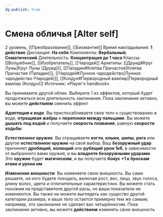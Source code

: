 ```yaml
---
dg-publish: true
---
```

# Смена обличья [Alter self]
2 уровень, [[Преобразование]], [[Биомантия]]
Время накладывания: **1 действие**
Дистанция: **На себя**
Компоненты: **Вербальный**, **Соматический**
Длительность: **Концентрация до 1 часа**
Классы: [[Волшебник]], [[Изобретатель]], [[Чародей]]
Архетипы: [[Друид#Круг Луны|Круг Луны (Друид)]], [[Паладин#Клятва Причастия|Клятва Причастия (Паладин)]], [[Чародей#Лунное чародейство|Лунное чародейство (Чародей)]], [[Колдун#Первородный вампир|Первородный вампир (Колдун)]]
Источник: «Player's handbook»

Вы принимаете другой облик. Выберите 1 из эффектов, который будет продолжаться всю длительность заклинания. Пока заклинание активно, вы можете **действием** сменить эффект

_**Адаптация к воде**._ Вы приспосабливаете свое тело к существованию в воде, **отращивая жабры** и **перепонки между пальцами**. Вы можете **дышать под водой** и получаете **скорость плавания**, равную **скорости ходьбы**

_**Естественное оружие**._ Вы отращиваете **когти**, **клыки**, **шипы**, **рога** или другое **естественное оружие** на свой выбор. Ваш **безоружный удар** причиняет **дробящий**, **колющий** или **рубящий урон 1к6**, в зависимости от выбранного вами оружия, и вы **владеете безоружными ударами**. Это **оружие** будет **магическим**, и вы получаете **бонус +1 к броскам атаки и урона им**

_**Изменение внешности**._ Вы изменяете свою внешность. Вы сами решаете, на кого будете походить, включая рост, вес, лицо, звук голоса, длину волос, цвета и отличительные характеристики. Вы можете стать похожим на представителя другой расы, но ваши показатели не изменяются. Вы также не можете выглядеть как существо другой категории размера, и ваше тело остается примерно тем же самым; например, это заклинание не сделает вас четырёхногим. Пока заклинание активно, вы можете **действием** изменять свою внешность